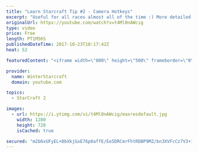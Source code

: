 ```yaml
---
title: "Learn Starcraft Tip #2 - Camera Hotkeys"
excerpt: "Useful for all races almost all of the time :) More detailed guides/tutorials under the learn to play starcraft playlist."
originalUrl: https://youtube.com/watch?v=t4Ml0nAWcig
type: video
price: Free
length: PT1M56S
publishedDateTime: 2017-10-23T18:17:42Z
heat: 52

featuredContent: "<iframe width=\"800\" height=\"500\" frameborder=\"0\" src=\"https://www.youtube.com/embed/t4Ml0nAWcig\" allow=\"accelerometer; autoplay; encrypted-media; gyroscope; picture-in-picture\" allowfullscreen></iframe>"

provider:
  name: WinterStarcraft
  domain: youtube.com

topics:
  - StarCraft 2

images:
  - url: https://i.ytimg.com/vi/t4Ml0nAWcig/maxresdefault.jpg
    width: 1280
    height: 720
    isCached: true

secured: "m2b6xUFyEL+0bXkjGxE76p8affE/Ee5DRCmrFhtRDBP9MZ/bn3XVFcCz7V3+1oV0u7FXk/uDTX3gkHNK1ZJAOpcOF7ZcbcJeZayKWmdphrU9wAB+U0V7bQfYYClf21BzWYwX2tNc1rWVU3ZtN5YD4200T1uYvhLb4B1wx6k5vOQHeY29BGMAdGWpcfibHSkkpLB0kwbrX34RT5s+b2T5Pc+PZWIYpU+LWz5YYcNSk//Y9rWUbh4O2MJlWtEkIjYm6qaCIP7xbr3DORJbU9kpVMATwjZrZOwf0xdwu85/EivFudDi1TPydGN0oRrZnClzfb2F1Y0nvLlCNoq7tDXdu20X+RfaMN4Xg87N0P0wuJGw2+D9P2g2v5KU0d5lScggmJkRCphM1g+/jmDZQBHnuTQDnJyXpYGHvkp9A3hiJsw=;jeYPABYyY7v3BNGYStmtiQ=="
---
```


